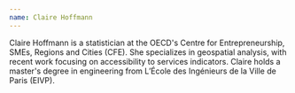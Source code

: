 ```yaml
---
name: Claire Hoffmann 
---
```


Claire Hoffmann is a statistician at the OECD's Centre for Entrepreneurship, SMEs, Regions and Cities (CFE). She specializes in geospatial analysis, with recent work focusing on accessibility to services indicators. Claire holds a master's degree in engineering from L’École des Ingénieurs de la Ville de Paris (EIVP).
